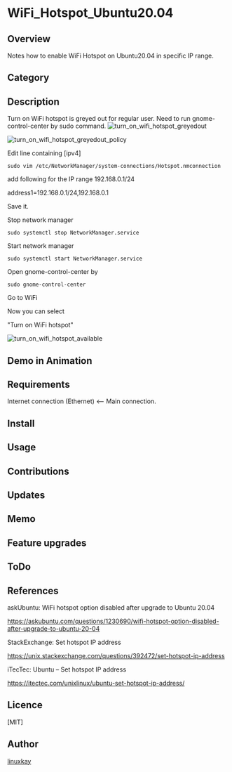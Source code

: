 # WiFi_Hotspot_Ubuntu20.04

## Overview

Notes how to enable WiFi Hotspot on Ubuntu20.04 in specific IP range.

## Category

## Description

Turn on WiFi hotspot is greyed out for regular user. Need to run gnome-control-center by sudo command.
![turn_on_wifi_hotspot_greyedout](https://user-images.githubusercontent.com/9047935/125162775-abf91700-e1c4-11eb-837b-3e6a51184612.jpg)

![turn_on_wifi_hotspot_greyedout_policy](https://user-images.githubusercontent.com/9047935/125162774-ab608080-e1c4-11eb-8f88-e0b7cd539288.jpg)


Edit line containing [ipv4]

`sudo vim /etc/NetworkManager/system-connections/Hotspot.nmconnection`

add following for the IP range 192.168.0.1/24

address1=192.168.0.1/24,192.168.0.1

Save it.

Stop network manager

`sudo systemctl stop NetworkManager.service`

Start network manager

`sudo systemctl start NetworkManager.service`

Open gnome-control-center by

`sudo gnome-control-center`

Go to WiFi

Now you can select

"Turn on WiFi hotspot"

![turn_on_wifi_hotspot_available](https://user-images.githubusercontent.com/9047935/125162760-a1d71880-e1c4-11eb-854f-4f48e4641666.jpg)

## Demo in Animation

## Requirements

Internet connection (Ethernet) <-- Main connection.

## Install

## Usage

## Contributions

## Updates

## Memo

## Feature upgrades

## ToDo

## References

askUbuntu: WiFi hotspot option disabled after upgrade to Ubuntu 20.04

https://askubuntu.com/questions/1230690/wifi-hotspot-option-disabled-after-upgrade-to-ubuntu-20-04

StackExchange: Set hotspot IP address

https://unix.stackexchange.com/questions/392472/set-hotspot-ip-address

iTecTec: Ubuntu – Set hotspot IP address

https://itectec.com/unixlinux/ubuntu-set-hotspot-ip-address/

## Licence
[MIT]

## Author

[linuxkay](https://github.com/linuxkay)


